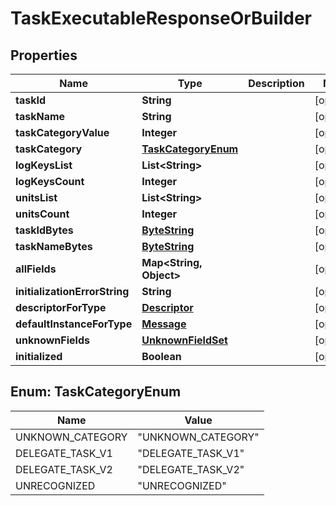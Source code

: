 # TaskExecutableResponseOrBuilder

## Properties
Name | Type | Description | Notes
------------ | ------------- | ------------- | -------------
**taskId** | **String** |  |  [optional]
**taskName** | **String** |  |  [optional]
**taskCategoryValue** | **Integer** |  |  [optional]
**taskCategory** | [**TaskCategoryEnum**](#TaskCategoryEnum) |  |  [optional]
**logKeysList** | **List&lt;String&gt;** |  |  [optional]
**logKeysCount** | **Integer** |  |  [optional]
**unitsList** | **List&lt;String&gt;** |  |  [optional]
**unitsCount** | **Integer** |  |  [optional]
**taskIdBytes** | [**ByteString**](ByteString.md) |  |  [optional]
**taskNameBytes** | [**ByteString**](ByteString.md) |  |  [optional]
**allFields** | **Map&lt;String, Object&gt;** |  |  [optional]
**initializationErrorString** | **String** |  |  [optional]
**descriptorForType** | [**Descriptor**](Descriptor.md) |  |  [optional]
**defaultInstanceForType** | [**Message**](Message.md) |  |  [optional]
**unknownFields** | [**UnknownFieldSet**](UnknownFieldSet.md) |  |  [optional]
**initialized** | **Boolean** |  |  [optional]

<a name="TaskCategoryEnum"></a>
## Enum: TaskCategoryEnum
Name | Value
---- | -----
UNKNOWN_CATEGORY | &quot;UNKNOWN_CATEGORY&quot;
DELEGATE_TASK_V1 | &quot;DELEGATE_TASK_V1&quot;
DELEGATE_TASK_V2 | &quot;DELEGATE_TASK_V2&quot;
UNRECOGNIZED | &quot;UNRECOGNIZED&quot;
